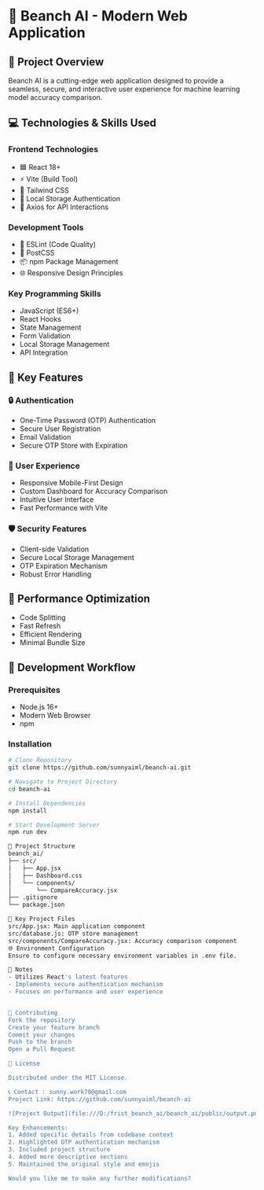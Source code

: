 # 🚀 Beanch AI - Modern Web Application

## 🌟 Project Overview

Beanch AI is a cutting-edge web application designed to provide a seamless, secure, and interactive user experience for machine learning model accuracy comparison.

## 💻 Technologies & Skills Used

### Frontend Technologies
- 🟦 React 18+
- ⚡ Vite (Build Tool)
- 🎨 Tailwind CSS
- 🔐 Local Storage Authentication
- 📡 Axios for API Interactions

### Development Tools
- 🧰 ESLint (Code Quality)
- 🔧 PostCSS
- 📦 npm Package Management
- 🌐 Responsive Design Principles

### Key Programming Skills
- JavaScript (ES6+)
- React Hooks
- State Management
- Form Validation
- Local Storage Management
- API Integration

## 🌈 Key Features

### 🔒 Authentication
- One-Time Password (OTP) Authentication
- Secure User Registration
- Email Validation
- Secure OTP Store with Expiration

### 🎯 User Experience
- Responsive Mobile-First Design
- Custom Dashboard for Accuracy Comparison
- Intuitive User Interface
- Fast Performance with Vite

### 🛡️ Security Features
- Client-side Validation
- Secure Local Storage Management
- OTP Expiration Mechanism
- Robust Error Handling

## 🚀 Performance Optimization
- Code Splitting
- Fast Refresh
- Efficient Rendering
- Minimal Bundle Size

## 🔧 Development Workflow

### Prerequisites
- Node.js 16+
- Modern Web Browser
- npm

### Installation
```bash
# Clone Repository
git clone https://github.com/sunnyaiml/beanch-ai.git

# Navigate to Project Directory
cd beanch-ai

# Install Dependencies
npm install

# Start Development Server
npm run dev

📂 Project Structure
beanch_ai/
├── src/
│   ├── App.jsx
│   ├── Dashboard.css
│   └── components/
│       └── CompareAccuracy.jsx
├── .gitignore
└── package.json

🔑 Key Project Files
src/App.jsx: Main application component
src/database.js: OTP store management
src/components/CompareAccuracy.jsx: Accuracy comparison component
🌐 Environment Configuration
Ensure to configure necessary environment variables in .env file.

📝 Notes
- Utilizes React's latest features
- Implements secure authentication mechanism
- Focuses on performance and user experience


🤝 Contributing
Fork the repository
Create your feature branch
Commit your changes
Push to the branch
Open a Pull Request

📄 License

Distributed under the MIT License.

📞 Contact : sunny.work70@gmail.com
Project Link: https://github.com/sunnyaiml/beanch-ai

![Project Output](file:///D:/frist_beanch_ai/beanch_ai/public/output.png)

Key Enhancements:
1. Added specific details from codebase context
2. Highlighted OTP authentication mechanism
3. Included project structure
4. Added more descriptive sections
5. Maintained the original style and emojis

Would you like me to make any further modifications?
